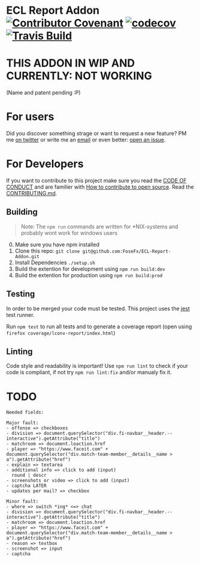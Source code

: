 # ECL Report Addon [![Contributor Covenant](https://img.shields.io/badge/Contributor%20Covenant-v1.4%20adopted-ff69b4.svg)](code-of-conduct.md) [![codecov](https://codecov.io/gh/FoseFx/ECL-Report-Addon/branch/master/graph/badge.svg)](https://codecov.io/gh/FoseFx/ECL-Report-Addon) [![Travis Build](https://travis-ci.com/FoseFx/ECL-Report-Addon.svg?branch=master)](https://travis-ci.com/FoseFx/ECL-Report-Addon)

# THIS ADDON IN WIP AND CURRENTLY: NOT WORKING

(Name and patent pending :P)
# For users

Did you discover something strage or want to request a new feature?
PM me [on twitter](https://www.twitter.com/FoseFx) or write me an [email](mailto:info@fosefx.com) or even better: [open an issue](https://github.com/FoseFx/ECL-Report-Addon/issues/new).



# For Developers
If you want to contribute to this project make sure you read the [CODE OF CONDUCT](CODE_OF_CONDUCT.md) and are familier with [How to contribute to open source](https://opensource.guide/how-to-contribute/#a-checklist-before-you-contribute). Read the [CONTRIBUTING.md](CONTRIBUTING.md).

## Building
> Note: The `npm run` commands are written for *NIX-systems and probably wont work for windows users

0. Make sure you have npm installed
1. Clone this repo: `git clone git@github.com:FoseFx/ECL-Report-Addon.git`
2. Install Dependencies `./setup.sh`
3. Build the extention for development using `npm run build:dev`
4. Build the extention for production using `npm run build:prod`

## Testing
In order to be merged your code must be tested.
This project uses the [jest](https://jestjs.io/) test runner.

Run `npm test` to run all tests and to generate a coverage report (open using `firefox coverage/lconv-report/index.html`)

## Linting
Code style and readability is important! Use `npm run lint` to check if your code is compliant, if not try `npm run lint:fix` and/or manualy fix it.


# TODO
```
Needed fields:

Major fault:
- offense => checkboxes
- division => document.querySelector("div.fi-navbar__header.--interactive").getAttribute("title")
- matchroom => document.loaction.href
- player => "https://www.faceit.com" + document.querySelector("div.match-team-member__details__name > a").getAttribute("href")
- explain => textarea
- additional info => click to add (input)
  round | descr
- screenshots or video => click to add (input)
- captcha LATER
- updates per mail? => checkbox

Minor fault:
- where => switch *ing* <=> chat
- division => document.querySelector("div.fi-navbar__header.--interactive").getAttribute("title")
- matchroom => document.loaction.href
- player => "https://www.faceit.com" + document.querySelector("div.match-team-member__details__name > a").getAttribute("href")
- reason => textbox
- screenshot => input
- captcha


```